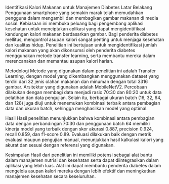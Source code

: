 Identifikasi Kalori Makanan untuk Manajemen Diabetes
Latar Belakang
Penggunaan smartphone yang semakin marak telah memudahkan pengguna dalam mengambil dan membagikan gambar makanan di media sosial. Kebiasaan ini membuka peluang bagi pengembang aplikasi kesehatan untuk menciptakan aplikasi yang dapat mengidentifikasi kandungan kalori makanan berdasarkan gambar. Bagi penderita diabetes mellitus, mengontrol asupan kalori sangat penting untuk menjaga kesehatan dan kualitas hidup. Penelitian ini bertujuan untuk mengidentifikasi jumlah kalori makanan yang akan dikonsumsi oleh penderita diabetes menggunakan metode transfer learning, serta membantu mereka dalam merencanakan dan memantau asupan kalori harian.

Metodologi
Metode yang digunakan dalam penelitian ini adalah Transfer Learning, dengan model yang dikembangkan menggunakan dataset yang terdiri dari 32 jenis olahan makanan dan minuman dengan total 3316 gambar. Arsitektur yang digunakan adalah MobileNetV2. Percobaan dilakukan dengan membagi data menjadi rasio 70:30 dan 80:20 untuk data pelatihan dan data pengujian. Selain itu, berbagai ukuran batch (16, 32, 64, dan 128) juga diuji untuk menemukan kombinasi terbaik antara pembagian data dan ukuran batch, sehingga menghasilkan model yang optimal.

Hasil
Hasil penelitian menunjukkan bahwa kombinasi antara pembagian data dengan perbandingan 70:30 dan penggunaan batch 64 memiliki kinerja model yang terbaik dengan skor akurasi 0.887, precision 0.924, recall 0.859, dan f1-score 0.89. Evaluasi dilakukan baik dengan metrik evaluasi maupun pengujian manual, menunjukkan hasil kalkulasi kalori yang akurat dan sesuai dengan referensi yang digunakan.

Kesimpulan
Hasil dari penelitian ini memiliki potensi sebagai alat bantu dalam manajemen nutrisi dan kesehatan serta dapat diintegrasikan dalam aplikasi yang lebih luas. Alat ini dapat membantu penderita diabetes dalam mengelola asupan kalori mereka dengan lebih efektif dan meningkatkan manajemen kesehatan secara keseluruhan.
